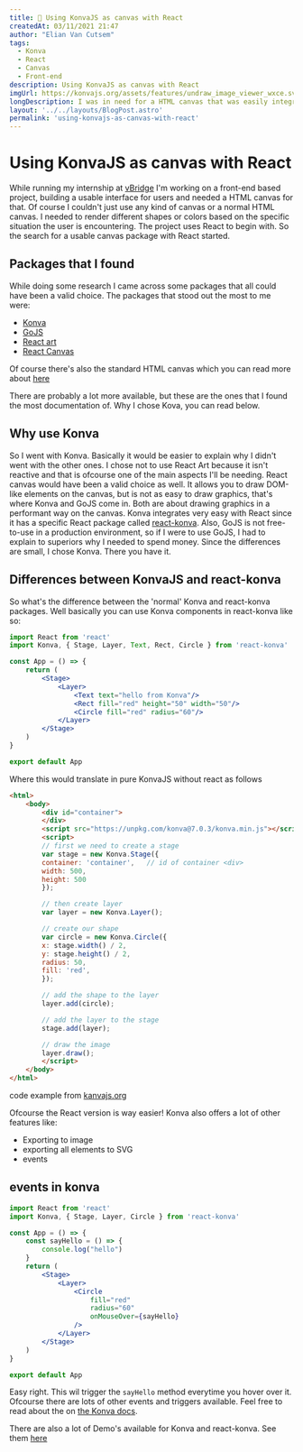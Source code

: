 ```yaml
---
title: 💄 Using KonvaJS as canvas with React
createdAt: 03/11/2021 21:47 
author: "Elian Van Cutsem"
tags:
  - Konva
  - React
  - Canvas
  - Front-end
description: Using KonvaJS as canvas with React
imgUrl: https://konvajs.org/assets/features/undraw_image_viewer_wxce.svg
longDescription: I was in need for a HTML canvas that was easily integratable with React or JavaScript, then I found Konva
layout: '../../layouts/BlogPost.astro'
permalink: 'using-konvajs-as-canvas-with-react'
---
```


# Using KonvaJS as canvas with React

While running my internship at [vBridge](<https://www.vbridge.eu>) I'm working on a front-end based project, building a usable interface for users and needed a HTML canvas for that. Of course I couldn't just use any kind of canvas or a normal HTML canvas. I needed to render different shapes or colors based on the specific situation the user is encountering. The project uses React to begin with. So the search for a usable canvas package with React started.

## Packages that I found

While doing some research I came across some packages that all could have been a valid choice. The packages that stood out the most to me were:

- [Konva](<https://konvajs.org>)
- [GoJS](<https://gojs.net>)
- [React art](<https://github.com/reactjs/react-art>)
- [React Canvas](<https://github.com/Flipboard/react-canvas>)

Of course there's also the standard HTML canvas which you can read more about [here](<https://developer.mozilla.org/en-US/docs/Web/API/Canvas_API>)

There are probably a lot more available, but these are the ones that I found the most documentation of. Why I chose Kova, you can read below.

## Why use Konva

So I went with Konva. Basically it would be easier to explain why I didn't went with the other ones. I chose not to use React Art because it isn't reactive and that is ofcourse one of the main aspects I'll be needing. React canvas would have been a valid choice as well. It allows you to draw DOM-like elements on the canvas, but is not as easy to draw graphics, that's where Konva and GoJS come in. Both are about drawing graphics in a performant way on the canvas. Konva integrates very easy with React since it has a specific React package called [react-konva](<https://konvajs.org/docs/react/index.html>). Also, GoJS is not free-to-use in a production environment, so if I were to use GoJS, I had to explain to superiors why I needed to spend money. Since the differences are small, I chose Konva. There you have it.

## Differences between KonvaJS and react-konva

So what's the difference between the 'normal' Konva and react-konva packages. Well basically you can use Konva components in react-konva like so:

```jsx
import React from 'react'
import Konva, { Stage, Layer, Text, Rect, Circle } from 'react-konva'

const App = () => {
    return (
        <Stage>
            <Layer>
                <Text text="hello from Konva"/>
                <Rect fill="red" height="50" width="50"/>
                <Circle fill="red" radius="60"/>
            </Layer>
        </Stage>
    )
}

export default App
```

Where this would translate in pure KonvaJS without react as follows

```html
<html>
    <body>
        <div id="container">
        </div>
        <script src="https://unpkg.com/konva@7.0.3/konva.min.js"></script>
        <script>
        // first we need to create a stage
        var stage = new Konva.Stage({
        container: 'container',   // id of container <div>
        width: 500,
        height: 500
        });

        // then create layer
        var layer = new Konva.Layer();

        // create our shape
        var circle = new Konva.Circle({
        x: stage.width() / 2,
        y: stage.height() / 2,
        radius: 50,
        fill: 'red',
        });

        // add the shape to the layer
        layer.add(circle);

        // add the layer to the stage
        stage.add(layer);

        // draw the image
        layer.draw();
        </script>
    </body>
</html>
```

code example from [kanvajs.org](<https://konvajs.org/docs/overview.html>)

Ofcourse the React version is way easier! Konva also offers a lot of other features like:

- Exporting to image
- exporting all elements to SVG
- events

## events in konva

```jsx
import React from 'react'
import Konva, { Stage, Layer, Circle } from 'react-konva'

const App = () => {
    const sayHello = () => {
        console.log("hello")
    }
    return (
        <Stage>
            <Layer>
                <Circle
                    fill="red"
                    radius="60"
                    onMouseOver={sayHello}
                />
            </Layer>
        </Stage>
    )
}

export default App
```

Easy right. This wil trigger the `sayHello` method everytime you hover over it. Ofcourse there are lots of other events and triggers available. Feel free to read about the on [the Konva docs](<https://konvajs.org/docs/react/index.html>).

There are also a lot of Demo's available for Konva and react-konva. See them [here](<https://konvajs.org/docs/sandbox/index.html>)